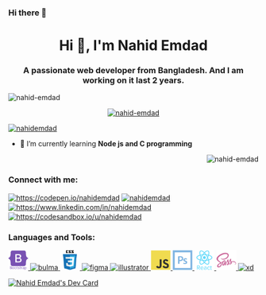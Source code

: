 ### Hi there 👋
<h1 align="center">Hi 👋, I'm Nahid Emdad</h1>
<h3 align="center">A passionate web developer from Bangladesh. And I am working on it last 2 years.</h3>

<p align="left"> <img src="https://komarev.com/ghpvc/?username=nahid-emdad&label=Profile%20views&color=0e75b6&style=flat" alt="nahid-emdad" /> </p>

<p align="center"> <a href="https://github.com/ryo-ma/github-profile-trophy"><img src="https://github-profile-trophy.vercel.app/?username=nahid-emdad" alt="nahid-emdad" /></a> </p>

<p align="left"> <a href="https://twitter.com/nahidemdad" target="blank"><img src="https://img.shields.io/twitter/follow/nahidemdad?logo=twitter&style=for-the-badge" alt="nahidemdad" /></a> </p>

- 🌱 I’m currently learning **Node js and C programming**

<p>&nbsp;<img align="right" src="https://github-readme-stats.vercel.app/api?username=nahid-emdad&show_icons=true&locale=en" alt="nahid-emdad" /></p>




<!-- <p><img align="right" src="https://github-readme-streak-stats.herokuapp.com/?user=nahid-emdad&" alt="nahid-emdad" /></p> -->

<h3 align="left">Connect with me:</h3>
<p align="left">
<a href="https://codepen.io/https://codepen.io/nahidemdad" target="blank"><img align="center" src="https://raw.githubusercontent.com/rahuldkjain/github-profile-readme-generator/master/src/images/icons/Social/codepen.svg" alt="https://codepen.io/nahidemdad" height="30" width="40" /></a>
<a href="https://twitter.com/nahidemdad" target="blank"><img align="center" src="https://raw.githubusercontent.com/rahuldkjain/github-profile-readme-generator/master/src/images/icons/Social/twitter.svg" alt="nahidemdad" height="30" width="40" /></a>
<a href="https://linkedin.com/in/https://www.linkedin.com/in/nahidemdad" target="blank"><img align="center" src="https://raw.githubusercontent.com/rahuldkjain/github-profile-readme-generator/master/src/images/icons/Social/linked-in-alt.svg" alt="https://www.linkedin.com/in/nahidemdad" height="30" width="40" /></a>
<a href="https://codesandbox.com/https://codesandbox.io/u/nahidemdad" target="blank"><img align="center" src="https://raw.githubusercontent.com/rahuldkjain/github-profile-readme-generator/master/src/images/icons/Social/codesandbox.svg" alt="https://codesandbox.io/u/nahidemdad" height="30" width="40" /></a>
</p>




<h3 align="left">Languages and Tools:</h3>
<p align="left"> <a href="https://getbootstrap.com" target="_blank" rel="noreferrer"> <img src="https://raw.githubusercontent.com/devicons/devicon/master/icons/bootstrap/bootstrap-plain-wordmark.svg" alt="bootstrap" width="40" height="40"/> </a> <a href="https://bulma.io/" target="_blank" rel="noreferrer"> <img src="https://raw.githubusercontent.com/gilbarbara/logos/804dc257b59e144eaca5bc6ffd16949752c6f789/logos/bulma.svg" alt="bulma" width="40" height="40"/> </a> <a href="https://www.w3schools.com/css/" target="_blank" rel="noreferrer"> <img src="https://raw.githubusercontent.com/devicons/devicon/master/icons/css3/css3-original-wordmark.svg" alt="css3" width="40" height="40"/> </a> <a href="https://www.figma.com/" target="_blank" rel="noreferrer"> <img src="https://www.vectorlogo.zone/logos/figma/figma-icon.svg" alt="figma" width="40" height="40"/> </a> <a href="https://www.adobe.com/in/products/illustrator.html" target="_blank" rel="noreferrer"> <img src="https://www.vectorlogo.zone/logos/adobe_illustrator/adobe_illustrator-icon.svg" alt="illustrator" width="40" height="40"/> </a> <a href="https://developer.mozilla.org/en-US/docs/Web/JavaScript" target="_blank" rel="noreferrer"> <img src="https://raw.githubusercontent.com/devicons/devicon/master/icons/javascript/javascript-original.svg" alt="javascript" width="40" height="40"/> </a> <a href="https://www.photoshop.com/en" target="_blank" rel="noreferrer"> <img src="https://raw.githubusercontent.com/devicons/devicon/master/icons/photoshop/photoshop-line.svg" alt="photoshop" width="40" height="40"/> </a> <a href="https://reactjs.org/" target="_blank" rel="noreferrer"> <img src="https://raw.githubusercontent.com/devicons/devicon/master/icons/react/react-original-wordmark.svg" alt="react" width="40" height="40"/> </a> <a href="https://sass-lang.com" target="_blank" rel="noreferrer"> <img src="https://raw.githubusercontent.com/devicons/devicon/master/icons/sass/sass-original.svg" alt="sass" width="40" height="40"/> </a> <a href="https://www.adobe.com/products/xd.html" target="_blank" rel="noreferrer"> <img src="https://cdn.worldvectorlogo.com/logos/adobe-xd.svg" alt="xd" width="40" height="40"/> </a> </p>

<!-- <p><img align="left" src="https://github-readme-stats.vercel.app/api/top-langs?username=nahid-emdad&show_icons=true&locale=en&layout=compact" alt="nahid-emdad" /></p> -->

<p><a href="https://app.daily.dev/NahidEmdad"><img src="https://api.daily.dev/devcards/6fbeae88136c4673b4bb7d17c2e35721.png?r=ps1" width="400" alt="Nahid Emdad's Dev Card"/></a> </p>

<!--
**nahid-emdad/nahid-emdad** is a ✨ _special_ ✨ repository because its `README.md` (this file) appears on your GitHub profile.

Here are some ideas to get you started:

- 🔭 I’m currently working on ...
- 🌱 I’m currently learning ...
- 👯 I’m looking to collaborate on ...
- 🤔 I’m looking for help with ...
- 💬 Ask me about ...
- 📫 How to reach me: ...
- 😄 Pronouns: ...
- ⚡ Fun fact: ...
-->
